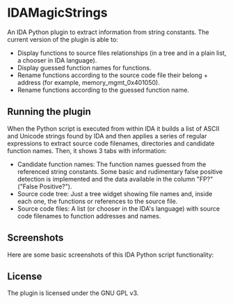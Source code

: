 # IDAMagicStrings

An IDA Python plugin to extract information from string constants. The current version of the plugin is able to:

 * Display functions to source files relationships (in a tree and in a plain list, a chooser in IDA language).
 * Display guessed function names for functions.
 * Rename functions according to the source code file their belong + address (for example, memory_mgmt_0x401050).
 * Rename functions according to the guessed function name.

## Running the plugin

When the Python script is executed from within IDA it builds a list of ASCII and Unicode strings found by IDA and then applies a series of regular expressions to extract source code filenames, directories and candidate function names. Then, it shows 3 tabs with information:

 * Candidate function names: The function names guessed from the referenced string constants. Some basic and rudimentary false positive detection is implemented and the data available in the column "FP?" ("False Positive?").
 * Source code tree: Just a tree widget showing file names and, inside each one, the functions or references to the source file.
 * Source code files: A list (or chooser in the IDA's language) with source code filenames to function addresses and names.

## Screenshots

Here are some basic screenshots of this IDA Python script functionality:

## License

The plugin is licensed under the GNU GPL v3.
